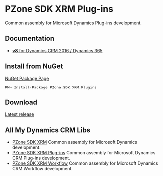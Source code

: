# PZone SDK XRM Plug-ins
Common assembly for Microsoft Dynamics Plug-ins development.

## Documentation
<ul>
<li><a href="https://zooy.github.io/PZone.SDK.XRM.Plugins/v8/index.html"><b>v8</b> for Dynamics CRM 2016 / Dynamics 365</a></li>
</ul>

## Install from NuGet

<a href="https://preview.nuget.org/packages/PZone.SDK.XRM.Plugins/">NuGet Package Page</a>

```
PM> Install-Package PZone.SDK.XRM.Plugins
```

## Download

<a href="https://github.com/ZooY/PZone.SDK.XRM.Plugins/releases">Latest release</a>

## All My Dynamics CRM Libs

<ul>
<li><a href="https://zooy.github.io/PZone.SDK.XRM/">PZone SDK XRM</a> Common assembly for Microsoft Dynamics development.</li>
<li><a href="https://zooy.github.io/PZone.SDK.XRM.Plugins/">PZone SDK XRM Plug-ins</a> Common assembly for Microsoft Dynamics CRM Plug-ins development.</li>
<li><a href="https://zooy.github.io/PZone.SDK.XRM.Workflow/">PZone SDK XRM Workflow</a> Common assembly for Microsoft Dynamics CRM Workflow development.</li>
</ul>